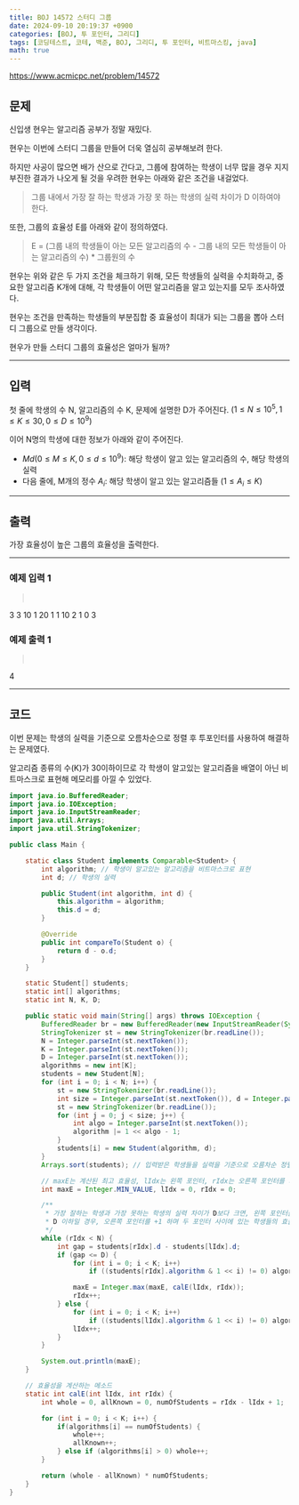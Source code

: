 ```yaml
---
title: BOJ 14572 스터디 그룹
date: 2024-09-10 20:19:37 +0900
categories: [BOJ, 투 포인터, 그리디]
tags: [코딩테스트, 코테, 백준, BOJ, 그리디, 투 포인터, 비트마스킹, java]
math: true
---
```


<https://www.acmicpc.net/problem/14572>

## 문제
신입생 현우는 알고리즘 공부가 정말 재밌다.

현우는 이번에 스터디 그룹을 만들어 더욱 열심히 공부해보려 한다.

하지만 사공이 많으면 배가 산으로 간다고, 그룹에 참여하는 학생이 너무 많을 경우 지지부진한 결과가 나오게 될 것을 우려한 현우는 아래와 같은 조건을 내걸었다.

> 그룹 내에서 가장 잘 하는 학생과 가장 못 하는 학생의 실력 차이가 D 이하여야 한다.

또한, 그룹의 효율성 E를 아래와 같이 정의하였다.

> E = (그룹 내의 학생들이 아는 모든 알고리즘의 수 - 그룹 내의 모든 학생들이 아는 알고리즘의 수) * 그룹원의 수

현우는 위와 같은 두 가지 조건을 체크하기 위해, 모든 학생들의 실력을 수치화하고, 중요한 알고리즘 K개에 대해, 각 학생들이 어떤 알고리즘을 알고 있는지를 모두 조사하였다.

현우는 조건을 만족하는 학생들의 부분집합 중 효율성이 최대가 되는 그룹을 뽑아 스터디 그룹으로 만들 생각이다.

현우가 만들 스터디 그룹의 효율성은 얼마가 될까?

---
## 입력
첫 줄에 학생의 수 N, 알고리즘의 수 K, 문제에 설명한 D가 주어진다. $(1 ≤ N ≤ 10^5, 1 ≤ K ≤ 30, 0 ≤ D ≤ 10^9)$

이어 N명의 학생에 대한 정보가 아래와 같이 주어진다.

- $M d (0 ≤ M ≤ K, 0 ≤ d ≤ 10^9)$: 해당 학생이 알고 있는 알고리즘의 수, 해당 학생의 실력
- 다음 줄에, M개의 정수 $A_i$: 해당 학생이 알고 있는 알고리즘들 $(1 ≤ A_i ≤ K)$

---
## 출력
가장 효율성이 높은 그룹의 효율성을 출력한다.

---
### 예제 입력 1
> <pre>
3 3 10
1 20
1
1 10
2
1 0
3
> </pre>

### 예제 출력 1
> <pre>
4
> </pre>

---
## 코드
이번 문제는 학생의 실력을 기준으로 오름차순으로 정렬 후 투포인터를 사용하여 해결하는 문제였다.

알고리즘 종류의 수(K)가 30이하이므로 각 학생이 알고있는 알고리즘을 배열이 아닌 비트마스크로 표현해 메모리를 아낄 수 있었다.

```java
import java.io.BufferedReader;
import java.io.IOException;
import java.io.InputStreamReader;
import java.util.Arrays;
import java.util.StringTokenizer;

public class Main {

    static class Student implements Comparable<Student> {
        int algorithm; // 학생이 알고있는 알고리즘을 비트마스크로 표현
        int d; // 학생의 실력

        public Student(int algorithm, int d) {
            this.algorithm = algorithm;
            this.d = d;
        }

        @Override
        public int compareTo(Student o) {
            return d - o.d;
        }
    }

    static Student[] students;
    static int[] algorithms;
    static int N, K, D;

    public static void main(String[] args) throws IOException {
        BufferedReader br = new BufferedReader(new InputStreamReader(System.in));
        StringTokenizer st = new StringTokenizer(br.readLine());
        N = Integer.parseInt(st.nextToken());
        K = Integer.parseInt(st.nextToken());
        D = Integer.parseInt(st.nextToken());
        algorithms = new int[K];
        students = new Student[N];
        for (int i = 0; i < N; i++) {
            st = new StringTokenizer(br.readLine());
            int size = Integer.parseInt(st.nextToken()), d = Integer.parseInt(st.nextToken()), algorithm = 0;
            st = new StringTokenizer(br.readLine());
            for (int j = 0; j < size; j++) {
                int algo = Integer.parseInt(st.nextToken());
                algorithm |= 1 << algo - 1;
            }
            students[i] = new Student(algorithm, d);
        }
        Arrays.sort(students); // 입력받은 학생들을 실력을 기준으로 오름차순 정렬

        // maxE는 계산된 최고 효율성, lIdx는 왼쪽 포인터, rIdx는 오른쪽 포인터를 의미
        int maxE = Integer.MIN_VALUE, lIdx = 0, rIdx = 0;

        /**
         * 가장 잘하는 학생과 가장 못하는 학생의 실력 차이가 D보다 크면, 왼쪽 포인터를 +1 하고
         * D 이하일 경우, 오른쪽 포인터를 +1 하며 두 포인터 사이에 있는 학생들의 효율성을 계산
         */
        while (rIdx < N) {
            int gap = students[rIdx].d - students[lIdx].d;
            if (gap <= D) {
                for (int i = 0; i < K; i++)
                    if ((students[rIdx].algorithm & 1 << i) != 0) algorithms[i]++;

                maxE = Integer.max(maxE, calE(lIdx, rIdx));
                rIdx++;
            } else {
                for (int i = 0; i < K; i++)
                    if ((students[lIdx].algorithm & 1 << i) != 0) algorithms[i]--;
                lIdx++;
            }
        }

        System.out.println(maxE);
    }

    // 효율성을 계산하는 메소드
    static int calE(int lIdx, int rIdx) {
        int whole = 0, allKnown = 0, numOfStudents = rIdx - lIdx + 1;

        for (int i = 0; i < K; i++) {
            if(algorithms[i] == numOfStudents) {
                whole++;
                allKnown++;
            } else if (algorithms[i] > 0) whole++;
        }

        return (whole - allKnown) * numOfStudents;
    }
}
```
